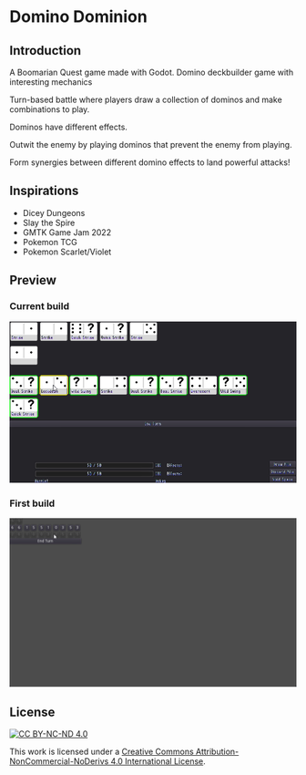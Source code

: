# Domino Dominion

## Introduction
A Boomarian Quest game made with Godot. Domino deckbuilder game with interesting mechanics

Turn-based battle where players draw a collection of dominos and make combinations to play.

Dominos have different effects.

Outwit the enemy by playing dominos that prevent the enemy from playing.

Form synergies between different domino effects to land powerful attacks!

## Inspirations
- Dicey Dungeons
- Slay the Spire
- GMTK Game Jam 2022
- Pokemon TCG
- Pokemon Scarlet/Violet

## Preview
### Current build
![Demo](https://github.com/boomyville/domino-dominion/blob/main/screenRecordings/CurrentBuild.gif?raw=true)

### First build
![First Build](https://github.com/boomyville/domino-dominion/blob/main/screenRecordings/11October2024.gif?raw=true)

## License
[![CC BY-NC-ND 4.0][cc-by-nc-nd-shield]][cc-by-nc-nd]

This work is licensed under a
[Creative Commons Attribution-NonCommercial-NoDerivs 4.0 International License][cc-by-nc-nd].


[cc-by-nc-nd]: http://creativecommons.org/licenses/by-nc-nd/4.0/
[cc-by-nc-nd-shield]: https://img.shields.io/badge/License-CC%20BY--NC--ND%204.0-lightgrey.svg

